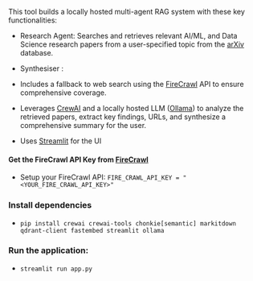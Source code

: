 This tool builds a locally hosted multi-agent RAG system with these key functionalities:

- Research Agent: Searches and retrieves relevant AI/ML, and Data Science research papers from a user-specified topic from the [arXiv](https://arxiv.org/) database.
- Synthesiser :

- Includes a fallback to web search using the [FireCrawl](https://www.firecrawl.dev/) API to ensure comprehensive coverage.

- Leverages [CrewAI](https://docs.crewai.com/introduction) and a locally hosted LLM ([Ollama](https://ollama.com/download)) to analyze the retrieved papers, extract key findings, URLs, and synthesize a comprehensive summary for the user.

- Uses [Streamlit](https://streamlit.io/) for the UI


#### Get the FireCrawl API Key from [FireCrawl](https://www.firecrawl.dev/)
- Setup your FireCrawl API: ``FIRE_CRAWL_API_KEY = "<YOUR_FIRE_CRAWL_API_KEY>"``

### Install dependencies
- ```pip install crewai crewai-tools chonkie[semantic] markitdown qdrant-client fastembed streamlit ollama```


### Run the application:
- ```streamlit run app.py```
